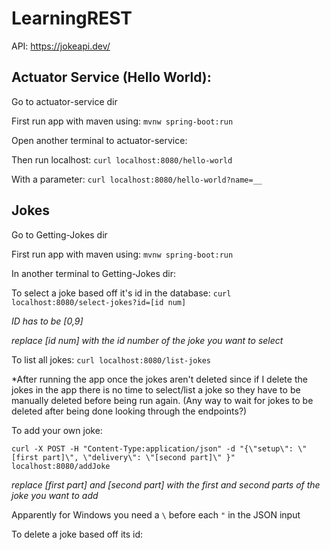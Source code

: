# LearningREST

API: https://jokeapi.dev/

## Actuator Service (Hello World):

Go to actuator-service dir

First run app with maven using: `mvnw spring-boot:run`

Open another terminal to actuator-service:

Then run localhost: `curl localhost:8080/hello-world`

With a parameter: `curl localhost:8080/hello-world?name=__`

## Jokes
Go to Getting-Jokes dir

First run app with maven using: `mvnw spring-boot:run`

In another terminal to Getting-Jokes dir:

To select a joke based off it's id in the database: `curl localhost:8080/select-jokes?id=[id num]`

*ID has to be [0,9]*

*replace [id num] with the id number of the joke you want to select*

To list all jokes: `curl localhost:8080/list-jokes`

*After running the app once the jokes aren't deleted since if I delete the jokes in the app there is no time to select/list a joke so they have to be manually deleted before being run again. (Any way to wait for jokes to be deleted after being done looking through the endpoints?)

To add your own joke:

`curl -X POST -H "Content-Type:application/json" -d "{\"setup\": \"[first part]\", \"delivery\": \"[second part]\" }" localhost:8080/addJoke`

*replace [first part] and [second part] with the first and second parts of the joke you want to add*

Apparently for Windows you need a `\` before each `"` in the JSON input

To delete a joke based off its id: 
